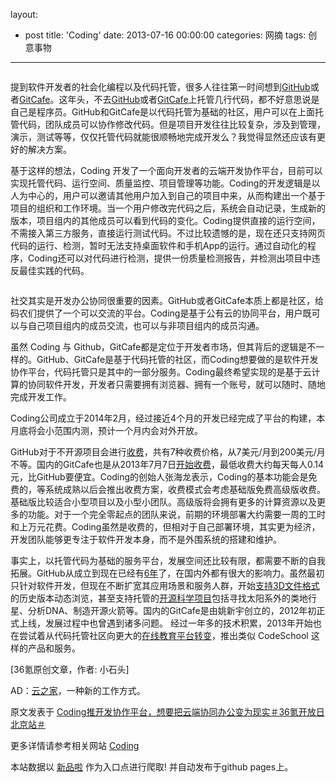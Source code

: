 layout: 
  - post 
title: 'Coding' 
date: 2013-07-16 00:00:00 
categories: 网摘 
tags: 创意事物 
---

<p><img src="http://a.36krcnd.com/photo/2014/12f1c486ed2331e2becea54aaf84cb55.jpg" alt=""/></p>

<p>提到软件开发者的社会化编程以及代码托管，很多人往往第一时间想到<a target="_blank" data-no-turbolink="true" href="http://www.36kr.com/p/202526.html">GitHub</a>或者<a target="_blank" data-no-turbolink="true" href="http://www.36kr.com/p/208766.html">GitCafe</a>。这年头，不去<a target="_blank" data-no-turbolink="true" href="https://github.com/">GitHub</a>或者<a target="_blank" data-no-turbolink="true" href="https://gitcafe.com/">GitCafe</a>上托管几行代码，都不好意思说是自己是程序员。GitHub和GitCafe是以代码托管为基础的社区，用户可以在上面托管代码，团队成员可以协作修改代码。但是项目开发往往比较复杂，涉及到管理，演示，测试等等，仅仅托管代码就能很顺畅地完成开发么？我觉得显然还应该有更好的解决方案。</p>

<p>基于这样的想法，Coding 开发了一个面向开发者的云端开发协作平台，目前可以实现托管代码、运行空间、质量监控、项目管理等功能。Coding的开发逻辑是以人为中心的，用户可以邀请其他用户加入到自己的项目中来，从而构建出一个基于项目的组织和工作环境。当一个用户修改完代码之后，系统会自动记录，生成新的版本，项目组内的其他成员可以看到代码的变化。Coding提供直接的运行空间，不需接入第三方服务，直接运行测试代码。不过比较遗憾的是，现在还只支持网页代码的运行、检测，暂时无法支持桌面软件和手机App的运行。通过自动化的程序，Coding还可以对代码进行检测，提供一份质量检测报告，并检测出项目中违反最佳实践的代码。</p>

<p><img src="http://a.36krcnd.com/photo/2014/b411ead7bca3f1c8f603314fd9950835.png" alt=""/></p>

<p>社交其实是开发办公协同很重要的因素。GitHub或者GitCafe本质上都是社区，给码农们提供了一个可以交流的平台。Coding是基于公有云的协同平台，用户既可以与自己项目组内的成员交流，也可以与非项目组内的成员沟通。</p>

<p>虽然 Coding 与 Github，GitCafe都是定位于开发者市场，但其背后的逻辑是不一样的。GitHub、GitCafe是基于代码托管的社区，而Coding想要做的是软件开发协作平台，代码托管只是其中的一部分服务。Coding最终希望实现的是基于云计算的协同软件开发，开发者只需要拥有浏览器、拥有一个账号，就可以随时、随地完成开发工作。</p>

<p>Coding公司成立于2014年2月，经过接近4个月的开发已经完成了平台的构建，本月底将会小范围内测，预计一个月内会对外开放。</p>

<p>GitHub对于不开源项目会进行<a target="_blank" data-no-turbolink="true" href="http://shop.github.com/pages/faq">收费</a>，共有7种收费价格，从7美元/月到200美元/月不等。国内的GitCafe也是从2013年7月7日<a target="_blank" data-no-turbolink="true" href="http://blog.gitcafe.com/175.html">开始收费</a>，最低收费大约每天每人0.14元，比GitHub要便宜。Coding的创始人张海龙表示，Coding的基本功能会是免费的，等系统成熟以后会推出收费方案，收费模式会考虑基础版免费高级版收费。基础版比较适合小型项目以及小型小团队。高级版将会拥有更多的计算资源以及更多的功能。对于一个完全零起点的团队来说，前期的环境部署大约需要一周的工时和上万元花费。Coding虽然是收费的，但相对于自己部署环境，其实更为经济，开发团队能够更专注于软件开发本身，而不是外围系统的搭建和维护。</p>

<p>事实上，以托管代码为基础的服务平台，发展空间还比较有限，都需要不断的自我拓展。GitHub从成立到现在已经有<a target="_blank" data-no-turbolink="true" href="http://www.36kr.com/p/202526.html">6年</a>了，在国内外都有很大的影响力。虽然最初只针对软件开发，但现在不断扩宽其应用场景和服务人群，开始<a target="_blank" data-no-turbolink="true" href="http://www.36kr.com/p/206369.html">支持3D文件格式</a>的历史版本动态浏览，甚至支持托管的<a target="_blank" data-no-turbolink="true" href="http://www.36kr.com/p/212034.html">开源科学项目</a>包括寻找太阳系外的类地行星、分析DNA、制造开源火箭等。国内的GitCafe是由姚新宇创立的，2012年初正式上线，发展过程中也曾遇到诸多问题。 经过一年多的技术积累，2013年开始也在尝试着从代码托管社区向更大的<a target="_blank" data-no-turbolink="true" href="http://www.36kr.com/p/208766.html">在线教育平台转变</a>，推出类似 CodeSchool 这样的产品和服务。</p>
					<p>[<span>36氪</span>原创文章，作者: 小石头]</p>
					<p>AD：<a href="http://cnrdn.com/GJWE" target="_blank">云之家</a>，一种新的工作方式。</p>  



原文发表于 [Coding推开发协作平台，想要把云端协同办公变为现实＃36氪开放日北京站＃](http://www.36kr.com/p/212803.html)  

更多详情请参考相关网站 [Coding](https://coding.net/)  

本站数据以 [新品啦](http://xinpinla.com/) 作为入口点进行爬取! 并自动发布于github pages上。  
